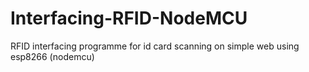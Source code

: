 # Interfacing-RFID-NodeMCU
RFID interfacing programme for id card scanning on simple web using esp8266 (nodemcu)
